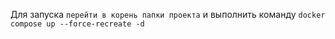 Для запуска `перейти в корень папки проекта` и выполнить команду `docker compose up --force-recreate -d`

